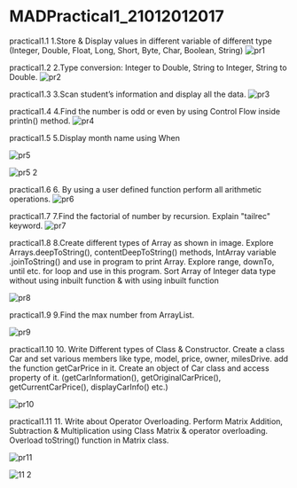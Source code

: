 # MADPractical1_21012012017
practical1.1
1.Store & Display values in different variable of different type (Integer, Double, Float, Long, Short, Byte, Char, Boolean, String)
![pr1](https://user-images.githubusercontent.com/110719677/186676013-e7f9c9da-fc85-4290-9e8f-161323e3f570.PNG)

practical1.2
2.Type conversion: Integer to Double, String to Integer, String to Double.
![pr2](https://user-images.githubusercontent.com/110719677/186685067-c43ea9b1-3745-41d7-b014-d9d32cd2ef6e.PNG)

practical1.3
3.Scan student’s information and display all the data.
![pr3](https://user-images.githubusercontent.com/110719677/186685336-2e2d1664-8057-4a5c-9bd8-7a983a8f7035.PNG)

practical1.4
4.Find the number is odd or even by using Control Flow inside println() method.
![pr4](https://user-images.githubusercontent.com/110719677/186685506-62011991-ea9d-47b2-889c-752d2cb9d1e1.PNG)

practical1.5
5.Display month name using When

![pr5](https://user-images.githubusercontent.com/110719677/186685734-ced08041-02a4-4295-b5f5-eca7b59f7710.PNG)

![pr5 2](https://user-images.githubusercontent.com/110719677/186686191-aecc951a-6d8a-4fd0-b541-7a57ac65d9ff.PNG)

practical1.6
6. By using a user defined function perform all arithmetic operations.
![pr6](https://user-images.githubusercontent.com/110719677/186686744-1e57995d-0026-434a-b900-dd9d16dd6477.PNG)

practical1.7
7.Find the factorial of number by recursion. Explain "tailrec" keyword.
![pr7](https://user-images.githubusercontent.com/110719677/186687144-7060933a-4fe1-4670-a907-620012a6e1a8.PNG)

practical1.8
8.Create different types of Array as shown in image. Explore Arrays.deepToString(), contentDeepToString() methods, IntArray variable .joinToString()  and use in program to print Array. Explore range, downTo, until etc. for loop and use in this program. Sort Array of Integer data type without using inbuilt function & with using inbuilt function

![pr8](https://user-images.githubusercontent.com/110719677/186691774-e91e9a47-2327-4ad1-b22c-dc11231dec16.PNG)


practical1.9
9.Find the max number from ArrayList.

![pr9](https://user-images.githubusercontent.com/110719677/186687958-2fcb8ff1-05ad-475c-918b-08b9406cdfbf.PNG)

practical1.10
10. Write Different types of Class & Constructor. Create a class Car and set various members like type, model, price, owner, milesDrive. add the function getCarPrice in it. Create an object of Car class and access property of it. (getCarInformation(), getOriginalCarPrice(), getCurrentCarPrice(), displayCarInfo() etc.)

![pr10](https://user-images.githubusercontent.com/110719677/186688317-af2534eb-d542-4066-9b77-25b09aeaf378.PNG)

practical1.11
11. Write about Operator Overloading. Perform Matrix Addition, Subtraction & Multiplication using Class Matrix & operator overloading. Overload toString() function in Matrix class.

![pr11](https://user-images.githubusercontent.com/110719677/186688992-277d4684-7cd8-4228-a48e-fd8f455e2758.PNG)

![11 2](https://user-images.githubusercontent.com/110719677/186689084-bb3aee11-f2c2-4462-9ddf-b95ea094ddff.PNG)

